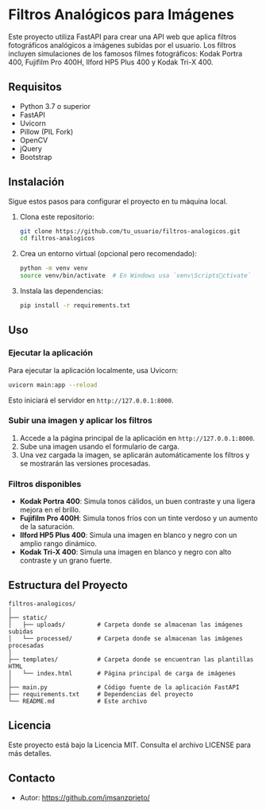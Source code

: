 # Filtros Analógicos para Imágenes

Este proyecto utiliza FastAPI para crear una API web que aplica filtros fotográficos analógicos a imágenes subidas por el usuario. Los filtros incluyen simulaciones de los famosos filmes fotográficos: Kodak Portra 400, Fujifilm Pro 400H, Ilford HP5 Plus 400 y Kodak Tri-X 400.

## Requisitos

- Python 3.7 o superior
- FastAPI
- Uvicorn
- Pillow (PIL Fork)
- OpenCV
- jQuery
- Bootstrap

## Instalación

Sigue estos pasos para configurar el proyecto en tu máquina local.

1. Clona este repositorio:

   ```bash
   git clone https://github.com/tu_usuario/filtros-analogicos.git
   cd filtros-analogicos
   ```

2. Crea un entorno virtual (opcional pero recomendado):

   ```bash
   python -m venv venv
   source venv/bin/activate  # En Windows usa `venv\Scriptsctivate`
   ```

3. Instala las dependencias:

   ```bash
   pip install -r requirements.txt
   ```

## Uso

### Ejecutar la aplicación

Para ejecutar la aplicación localmente, usa Uvicorn:

```bash
uvicorn main:app --reload
```

Esto iniciará el servidor en `http://127.0.0.1:8000`.

### Subir una imagen y aplicar los filtros

1. Accede a la página principal de la aplicación en `http://127.0.0.1:8000`.
2. Sube una imagen usando el formulario de carga.
3. Una vez cargada la imagen, se aplicarán automáticamente los filtros y se mostrarán las versiones procesadas.

### Filtros disponibles

- **Kodak Portra 400**: Simula tonos cálidos, un buen contraste y una ligera mejora en el brillo.
- **Fujifilm Pro 400H**: Simula tonos fríos con un tinte verdoso y un aumento de la saturación.
- **Ilford HP5 Plus 400**: Simula una imagen en blanco y negro con un amplio rango dinámico.
- **Kodak Tri-X 400**: Simula una imagen en blanco y negro con alto contraste y un grano fuerte.

## Estructura del Proyecto

```
filtros-analogicos/
│
├── static/
│   ├── uploads/         # Carpeta donde se almacenan las imágenes subidas
│   └── processed/       # Carpeta donde se almacenan las imágenes procesadas
│
├── templates/           # Carpeta donde se encuentran las plantillas HTML
│   └── index.html       # Página principal de carga de imágenes
│
├── main.py              # Código fuente de la aplicación FastAPI
├── requirements.txt     # Dependencias del proyecto
└── README.md            # Este archivo
```

## Licencia

Este proyecto está bajo la Licencia MIT. Consulta el archivo LICENSE para más detalles.

## Contacto

- Autor: https://github.com/jmsanzprieto/

